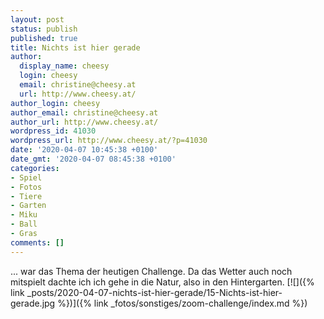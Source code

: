 ```yaml
---
layout: post
status: publish
published: true
title: Nichts ist hier gerade
author:
  display_name: cheesy
  login: cheesy
  email: christine@cheesy.at
  url: http://www.cheesy.at/
author_login: cheesy
author_email: christine@cheesy.at
author_url: http://www.cheesy.at/
wordpress_id: 41030
wordpress_url: http://www.cheesy.at/?p=41030
date: '2020-04-07 10:45:38 +0100'
date_gmt: '2020-04-07 08:45:38 +0100'
categories:
- Spiel
- Fotos
- Tiere
- Garten
- Miku
- Ball
- Gras
comments: []
---
```

... war das Thema der heutigen Challenge. Da das Wetter auch noch mitspielt dachte ich ich gehe in die Natur, also in den Hintergarten.
[![]({% link _posts/2020-04-07-nichts-ist-hier-gerade/15-Nichts-ist-hier-gerade.jpg %})]({% link _fotos/sonstiges/zoom-challenge/index.md %})
